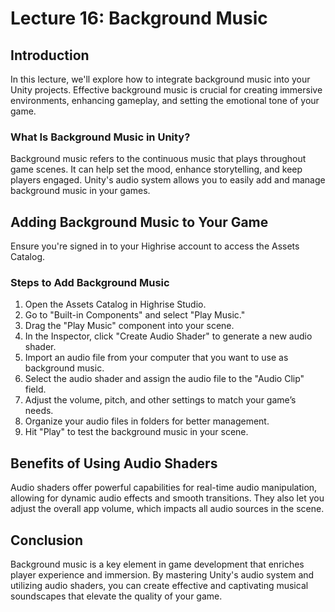# Lecture 16: Background Music

## Introduction

In this lecture, we'll explore how to integrate background music into your Unity projects. Effective background music is crucial for creating immersive environments, enhancing gameplay, and setting the emotional tone of your game.

### What Is Background Music in Unity?

Background music refers to the continuous music that plays throughout game scenes. It can help set the mood, enhance storytelling, and keep players engaged. Unity's audio system allows you to easily add and manage background music in your games.

## Adding Background Music to Your Game

<Note type="warning">
Ensure you're signed in to your Highrise account to access the Assets Catalog.
</Note>

### Steps to Add Background Music

1. Open the Assets Catalog in Highrise Studio.
2. Go to "Built-in Components" and select "Play Music."
3. Drag the "Play Music" component into your scene.
4. In the Inspector, click "Create Audio Shader" to generate a new audio shader.
5. Import an audio file from your computer that you want to use as background music.
6. Select the audio shader and assign the audio file to the "Audio Clip" field.
7. Adjust the volume, pitch, and other settings to match your game’s needs.
8. Organize your audio files in folders for better management.
9. Hit "Play" to test the background music in your scene.

## Benefits of Using Audio Shaders

Audio shaders offer powerful capabilities for real-time audio manipulation, allowing for dynamic audio effects and smooth transitions. They also let you adjust the overall app volume, which impacts all audio sources in the scene.

## Conclusion

Background music is a key element in game development that enriches player experience and immersion. By mastering Unity's audio system and utilizing audio shaders, you can create effective and captivating musical soundscapes that elevate the quality of your game.